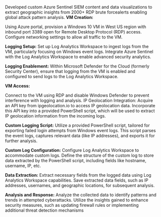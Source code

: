 Developed custom Azure Sentinel SIEM content and data visualizations to extract geographic insights from 2000+ RDP brute forcealerts enabling global attack pattern analysis.
**VM Creation:**

Using Azure portal, provision a Windows 10 VM in West US region with inbound port 3389 open for Remote Desktop Protocol (RDP) access.
Configure networking settings to allow all traffic to the VM.

**Logging Setup:**
Set up Log Analytics Workspace to ingest logs from the VM, particularly focusing on Windows event logs.
Integrate Azure Sentinel with the Log Analytics Workspace to enable advanced security analytics.

**Logging Enablement:**
Within Microsoft Defender for the Cloud (formerly Security Center), ensure that logging from the VM is enabled and configured to send logs to the Log Analytics Workspace.

**VM Access:**

Connect to the VM using RDP and disable Windows Defender to prevent interference with logging and analysis.
IP Geolocation Integration:
Acquire an API key from ipgeolocation.io to access IP geolocation data.
Incorporate this API key into a provided PowerShell script, which will be used to extract IP geolocation information from the incoming logs.

**Custom Logging Script:**
Utilize a provided PowerShell script, tailored for exporting failed login attempts from Windows event logs.
This script parses the event logs, captures relevant data (like IP addresses), and exports it for further analysis.

**Custom Log Configuration:**
Configure Log Analytics Workspace to accommodate custom logs.
Define the structure of the custom log to store data extracted by the PowerShell script, including fields like hostname, username, IP, etc.

**Data Extraction:**
Extract necessary fields from the logged data using Log Analytics Workspace capabilities.
Save extracted data fields, such as IP addresses, usernames, and geographic locations, for subsequent analysis.

**Analysis and Response:**
Analyze the collected data to identify patterns and trends in attempted cyberattacks.
Utilize the insights gained to enhance security measures, such as updating firewall rules or implementing additional threat detection mechanisms
